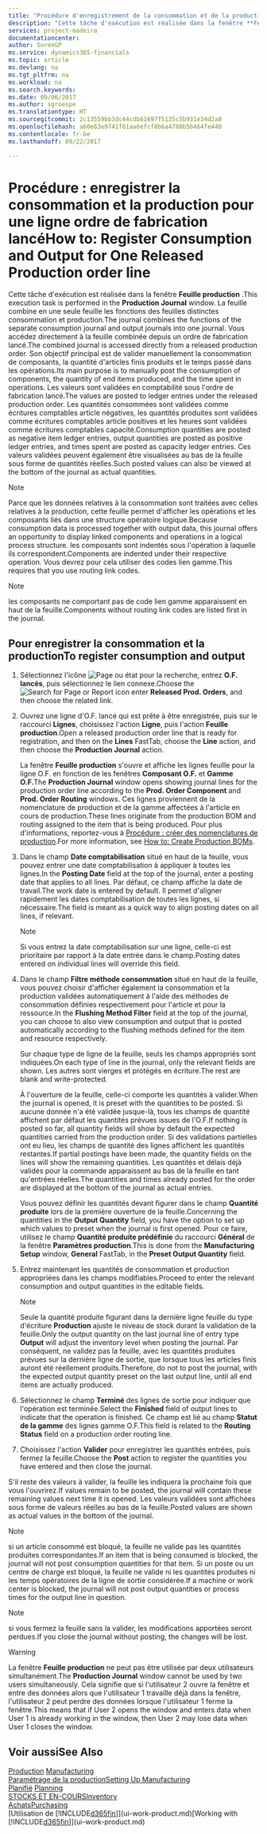 ```yaml
---
title: "Procédure d'enregistrement de la consommation et de la production pour un ordre de fabrication | Microsoft Docs"
description: "Cette tâche d'exécution est réalisée dans la fenêtre **Feuille production**. La feuille combine en une seule feuille les fonctions des feuilles distinctes consommation et production. Vous accédez directement à la feuille combinée depuis un ordre de fabrication lancé. Son objectif principal est de valider manuellement la consommation de composants, la quantité d'articles finis produits et le temps passé dans les opérations."
services: project-madeira
documentationcenter: 
author: SorenGP
ms.service: dynamics365-financials
ms.topic: article
ms.devlang: na
ms.tgt_pltfrm: na
ms.workload: na
ms.search.keywords: 
ms.date: 09/06/2017
ms.author: sgroespe
ms.translationtype: HT
ms.sourcegitcommit: 2c13559bb3dc44cdb61697f5135c5b931e34d2a8
ms.openlocfilehash: a60e63e9741f81aa6efcf8b6a4780b5b464fe440
ms.contentlocale: fr-be
ms.lasthandoff: 09/22/2017

---
```

# <a name="how-to-register-consumption-and-output-for-one-released-production-order-line"></a><span data-ttu-id="9f444-106">Procédure : enregistrer la consommation et la production pour une ligne ordre de fabrication lancé</span><span class="sxs-lookup"><span data-stu-id="9f444-106">How to: Register Consumption and Output for One Released Production order line</span></span>
<span data-ttu-id="9f444-107">Cette tâche d'exécution est réalisée dans la fenêtre **Feuille production** .</span><span class="sxs-lookup"><span data-stu-id="9f444-107">This execution task is performed in the **Production Journal** window.</span></span> <span data-ttu-id="9f444-108">La feuille combine en une seule feuille les fonctions des feuilles distinctes consommation et production.</span><span class="sxs-lookup"><span data-stu-id="9f444-108">The journal combines the functions of the separate consumption journal and output journals into one journal.</span></span> <span data-ttu-id="9f444-109">Vous accédez directement à la feuille combinée depuis un ordre de fabrication lancé.</span><span class="sxs-lookup"><span data-stu-id="9f444-109">The combined journal is accessed directly from a released production order.</span></span> <span data-ttu-id="9f444-110">Son objectif principal est de valider manuellement la consommation de composants, la quantité d'articles finis produits et le temps passé dans les opérations.</span><span class="sxs-lookup"><span data-stu-id="9f444-110">Its main purpose is to manually post the consumption of components, the quantity of end items produced, and the time spent in operations.</span></span> <span data-ttu-id="9f444-111">Les valeurs sont validées en comptabilité sous l'ordre de fabrication lancé.</span><span class="sxs-lookup"><span data-stu-id="9f444-111">The values are posted to ledger entries under the released production order.</span></span> <span data-ttu-id="9f444-112">Les quantités consommées sont validées comme écritures comptables article négatives, les quantités produites sont validées comme écritures comptables article positives et les heures sont validées comme écritures comptables capacité.</span><span class="sxs-lookup"><span data-stu-id="9f444-112">Consumption quantities are posted as negative item ledger entries, output quantities are posted as positive ledger entries, and times spent are posted as capacity ledger entries.</span></span> <span data-ttu-id="9f444-113">Ces valeurs validées peuvent également être visualisées au bas de la feuille sous forme de quantités réelles.</span><span class="sxs-lookup"><span data-stu-id="9f444-113">Such posted values can also be viewed at the bottom of the journal as actual quantities.</span></span>  

> [!NOTE]  
>  <span data-ttu-id="9f444-114">Parce que les données relatives à la consommation sont traitées avec celles relatives à la production, cette feuille permet d'afficher les opérations et les composants liés dans une structure opératoire logique.</span><span class="sxs-lookup"><span data-stu-id="9f444-114">Because consumption data is processed together with output data, this journal offers an opportunity to display linked components and operations in a logical process structure.</span></span> <span data-ttu-id="9f444-115">les composants sont indentés sous l'opération à laquelle ils correspondent.</span><span class="sxs-lookup"><span data-stu-id="9f444-115">Components are indented under their respective operation.</span></span> <span data-ttu-id="9f444-116">Vous devrez pour cela utiliser des codes lien gamme.</span><span class="sxs-lookup"><span data-stu-id="9f444-116">This requires that you use routing link codes.</span></span>  

> [!NOTE]  
>  <span data-ttu-id="9f444-117">les composants ne comportant pas de code lien gamme apparaissent en haut de la feuille.</span><span class="sxs-lookup"><span data-stu-id="9f444-117">Components without routing link codes are listed first in the journal.</span></span>  

## <a name="to-register-consumption-and-output"></a><span data-ttu-id="9f444-118">Pour enregistrer la consommation et la production</span><span class="sxs-lookup"><span data-stu-id="9f444-118">To register consumption and output</span></span>  
1.  <span data-ttu-id="9f444-119">Sélectionnez l'icône ![Page ou état pour la recherche](media/ui-search/search_small.png "Page ou état pour la recherche"), entrez **O.F. lancés**, puis sélectionnez le lien connexe.</span><span class="sxs-lookup"><span data-stu-id="9f444-119">Choose the ![Search for Page or Report](media/ui-search/search_small.png "Search for Page or Report icon") icon enter **Released Prod. Orders**, and then choose the related link.</span></span>  
2.  <span data-ttu-id="9f444-120">Ouvrez une ligne d'O.F. lancé qui est prête à être enregistrée, puis sur le raccourci **Lignes**, choisissez l'action **Ligne**, puis l'action **Feuille production**.</span><span class="sxs-lookup"><span data-stu-id="9f444-120">Open a released production order line that is ready for registration, and then on the **Lines** FastTab, choose the **Line** action, and then choose the **Production Journal** action.</span></span>  

    <span data-ttu-id="9f444-121">La fenêtre **Feuille production** s'ouvre et affiche les lignes feuille pour la ligne O.F. en fonction de les fenêtres **Composant O.F.** et **Gamme O.F.**</span><span class="sxs-lookup"><span data-stu-id="9f444-121">The **Production Journal** window opens showing journal lines for the production order line according to the **Prod. Order Component** and **Prod. Order Routing** windows.</span></span> <span data-ttu-id="9f444-122">Ces lignes proviennent de la nomenclature de production et de la gamme affectées à l'article en cours de production.</span><span class="sxs-lookup"><span data-stu-id="9f444-122">These lines originate from the production BOM and routing assigned to the item that is being produced.</span></span> <span data-ttu-id="9f444-123">Pour plus d'informations, reportez\-vous à [Procédure : créer des nomenclatures de production](production-how-to-create-routings.md).</span><span class="sxs-lookup"><span data-stu-id="9f444-123">For more information, see [How to: Create Production BOMs](production-how-to-create-routings.md).</span></span>  

3.  <span data-ttu-id="9f444-124">Dans le champ **Date comptabilisation** situé en haut de la feuille, vous pouvez entrer une date comptabilisation à appliquer à toutes les lignes.</span><span class="sxs-lookup"><span data-stu-id="9f444-124">In the **Posting Date** field at the top of the journal, enter a posting date that applies to all lines.</span></span> <span data-ttu-id="9f444-125">Par défaut, ce champ affiche la date de travail.</span><span class="sxs-lookup"><span data-stu-id="9f444-125">The work date is entered by default.</span></span> <span data-ttu-id="9f444-126">Il permet d'aligner rapidement les dates comptabilisation de toutes les lignes, si nécessaire.</span><span class="sxs-lookup"><span data-stu-id="9f444-126">The field is meant as a quick way to align posting dates on all lines, if relevant.</span></span>  

    > [!NOTE]  
    >  <span data-ttu-id="9f444-127">Si vous entrez la date comptabilisation sur une ligne, celle-ci est prioritaire par rapport à la date entrée dans le champ.</span><span class="sxs-lookup"><span data-stu-id="9f444-127">Posting dates entered on individual lines will override this field.</span></span>  

4.  <span data-ttu-id="9f444-128">Dans le champ **Filtre méthode consommation** situé en haut de la feuille, vous pouvez choisir d'afficher également la consommation et la production validées automatiquement à l'aide des méthodes de consommation définies respectivement pour l'article et pour la ressource.</span><span class="sxs-lookup"><span data-stu-id="9f444-128">In the **Flushing Method Filter** field at the top of the journal, you can choose to also view consumption and output that is posted automatically according to the flushing methods defined for the item and resource respectively.</span></span>  

    <span data-ttu-id="9f444-129">Sur chaque type de ligne de la feuille, seuls les champs appropriés sont indiquées.</span><span class="sxs-lookup"><span data-stu-id="9f444-129">On each type of line in the journal, only the relevant fields are shown.</span></span> <span data-ttu-id="9f444-130">Les autres sont vierges et protégés en écriture.</span><span class="sxs-lookup"><span data-stu-id="9f444-130">The rest are blank and write-protected.</span></span>  

    <span data-ttu-id="9f444-131">À l'ouverture de la feuille, celle-ci comporte les quantités à valider.</span><span class="sxs-lookup"><span data-stu-id="9f444-131">When the journal is opened, it is preset with the quantities to be posted.</span></span> <span data-ttu-id="9f444-132">Si aucune donnée n'a été validée jusque-là, tous les champs de quantité affichent par défaut les quantités prévues issues de l'O.F.</span><span class="sxs-lookup"><span data-stu-id="9f444-132">If nothing is posted so far, all quantity fields will show by default the expected quantities carried from the production order.</span></span> <span data-ttu-id="9f444-133">Si des validations partielles ont eu lieu, les champs de quantité des lignes affichent les quantités restantes.</span><span class="sxs-lookup"><span data-stu-id="9f444-133">If partial postings have been made, the quantity fields on the lines will show the remaining quantities.</span></span> <span data-ttu-id="9f444-134">Les quantités et délais déjà validés pour la commande apparaissent au bas de la feuille en tant qu'entrées réelles.</span><span class="sxs-lookup"><span data-stu-id="9f444-134">The quantities and times already posted for the order are displayed at the bottom of the journal as actual entries.</span></span>  

    <span data-ttu-id="9f444-135">Vous pouvez définir les quantités devant figurer dans le champ **Quantité produite** lors de la première ouverture de la feuille.</span><span class="sxs-lookup"><span data-stu-id="9f444-135">Concerning the quantities in the **Output Quantity** field, you have the option to set up which values to preset when the journal is first opened.</span></span> <span data-ttu-id="9f444-136">Pour ce faire, utilisez le champ **Quantité produite prédéfinie** du raccourci **Général** de la fenêtre **Paramètres production**.</span><span class="sxs-lookup"><span data-stu-id="9f444-136">This is done from the **Manufacturing Setup** window, **General** FastTab, in the **Preset Output Quantity** field.</span></span> 

5.  <span data-ttu-id="9f444-137">Entrez maintenant les quantités de consommation et production appropriées dans les champs modifiables.</span><span class="sxs-lookup"><span data-stu-id="9f444-137">Proceed to enter the relevant consumption and output quantities in the editable fields.</span></span>  

    > [!NOTE]  
    >  <span data-ttu-id="9f444-138">Seule la quantité produite figurant dans la dernière ligne feuille du type d'écriture **Production** ajuste le niveau de stock durant la validation de la feuille.</span><span class="sxs-lookup"><span data-stu-id="9f444-138">Only the output quantity on the last journal line of entry type **Output** will adjust the inventory level when posting the journal.</span></span> <span data-ttu-id="9f444-139">Par conséquent, ne validez pas la feuille, avec les quantités produites prévues sur la dernière ligne de sortie, que lorsque tous les articles finis auront été réellement produits.</span><span class="sxs-lookup"><span data-stu-id="9f444-139">Therefore, do not to post the journal, with the expected output quantity preset on the last output line, until all end items are actually produced.</span></span>  

6.  <span data-ttu-id="9f444-140">Sélectionnez le champ **Terminé** des lignes de sortie pour indiquer que l'opération est terminée.</span><span class="sxs-lookup"><span data-stu-id="9f444-140">Select the **Finished** field of output lines to indicate that the operation is finished.</span></span> <span data-ttu-id="9f444-141">Ce champ est lié au champ **Statut de la gamme** des lignes gamme O.F.</span><span class="sxs-lookup"><span data-stu-id="9f444-141">This field is related to the **Routing Status** field on a production order routing line.</span></span>  
7.  <span data-ttu-id="9f444-142">Choisissez l'action **Valider** pour enregistrer les quantités entrées, puis fermez la feuille.</span><span class="sxs-lookup"><span data-stu-id="9f444-142">Choose the **Post** action to register the quantities you have entered and then close the journal.</span></span>  

<span data-ttu-id="9f444-143">S'il reste des valeurs à valider, la feuille les indiquera la prochaine fois que vous l'ouvrirez.</span><span class="sxs-lookup"><span data-stu-id="9f444-143">If values remain to be posted, the journal will contain these remaining values next time it is opened.</span></span> <span data-ttu-id="9f444-144">Les valeurs validées sont affichées sous forme de valeurs réelles au bas de la feuille.</span><span class="sxs-lookup"><span data-stu-id="9f444-144">Posted values are shown as actual values in the bottom of the journal.</span></span>  

> [!NOTE]  
>  <span data-ttu-id="9f444-145"> si un article consommé est bloqué, la feuille ne valide pas les quantités produites correspondantes.</span><span class="sxs-lookup"><span data-stu-id="9f444-145">If an item that is being consumed is blocked, the journal will not post consumption quantities for that item.</span></span> <span data-ttu-id="9f444-146">Si un poste ou un centre de charge est bloqué, la feuille ne valide ni les quantités produites ni les temps opératoires de la ligne de sortie considérée.</span><span class="sxs-lookup"><span data-stu-id="9f444-146">If a machine or work center is blocked, the journal will not post output quantities or process times for the output line in question.</span></span>  

> [!NOTE]  
>  <span data-ttu-id="9f444-147">si vous fermez la feuille sans la valider, les modifications apportées seront perdues.</span><span class="sxs-lookup"><span data-stu-id="9f444-147">If you close the journal without posting, the changes will be lost.</span></span>  

> [!WARNING]  
>  <span data-ttu-id="9f444-148">La fenêtre **Feuille production** ne peut pas être utilisée par deux utilisateurs simultanément.</span><span class="sxs-lookup"><span data-stu-id="9f444-148">The **Production Journal** window cannot be used by two users simultaneously.</span></span> <span data-ttu-id="9f444-149">Cela signifie que si l'utilisateur 2 ouvre la fenêtre et entre des données alors que l'utilisateur 1 travaille déjà dans la fenêtre, l'utilisateur 2 peut perdre des données lorsque l'utilisateur 1 ferme la fenêtre.</span><span class="sxs-lookup"><span data-stu-id="9f444-149">This means that if User 2 opens the window and enters data when User 1 is already working in the window, then User 2 may lose data when User 1 closes the window.</span></span>  

## <a name="see-also"></a><span data-ttu-id="9f444-150">Voir aussi</span><span class="sxs-lookup"><span data-stu-id="9f444-150">See Also</span></span>  
<span data-ttu-id="9f444-151">[Production](production-manage-manufacturing.md)  </span><span class="sxs-lookup"><span data-stu-id="9f444-151">[Manufacturing](production-manage-manufacturing.md)  </span></span>  
[<span data-ttu-id="9f444-152">Paramétrage de la production</span><span class="sxs-lookup"><span data-stu-id="9f444-152">Setting Up Manufacturing</span></span>](production-configure-production-processes.md)  
<span data-ttu-id="9f444-153">[Planifié](production-planning.md)    </span><span class="sxs-lookup"><span data-stu-id="9f444-153">[Planning](production-planning.md)    </span></span>  
[<span data-ttu-id="9f444-154">STOCKS ET EN-COURS</span><span class="sxs-lookup"><span data-stu-id="9f444-154">Inventory</span></span>](inventory-manage-inventory.md)  
[<span data-ttu-id="9f444-155">Achats</span><span class="sxs-lookup"><span data-stu-id="9f444-155">Purchasing</span></span>](purchasing-manage-purchasing.md)  
<span data-ttu-id="9f444-156">[Utilisation de [!INCLUDE[d365fin](includes/d365fin_md.md)]](ui-work-product.md)</span><span class="sxs-lookup"><span data-stu-id="9f444-156">[Working with [!INCLUDE[d365fin](includes/d365fin_md.md)]](ui-work-product.md)</span></span>

